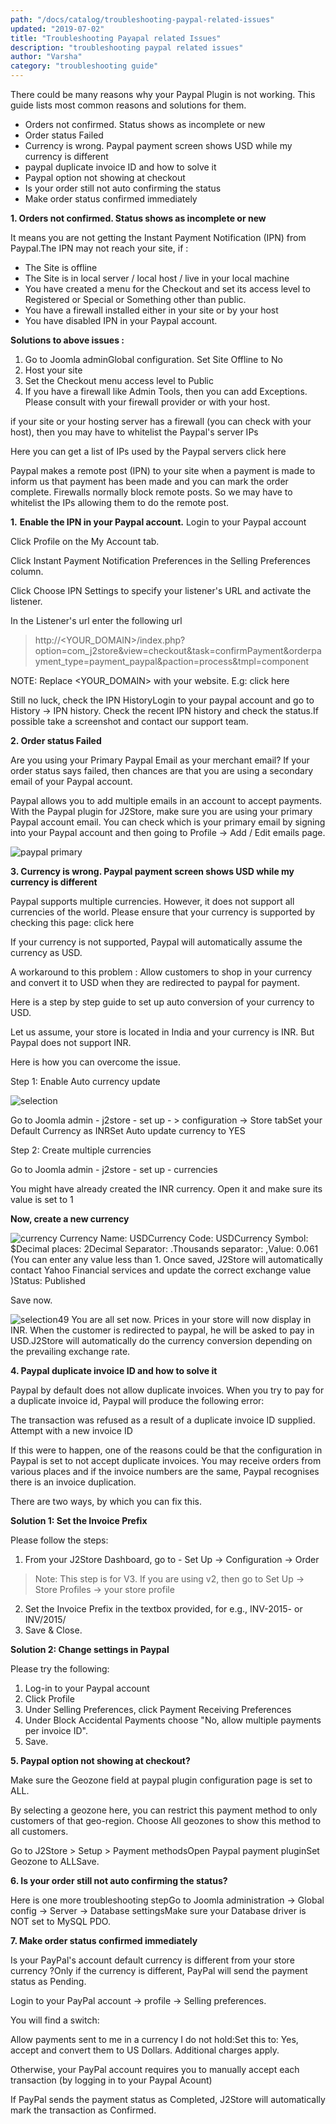 ```yaml
---
path: "/docs/catalog/troubleshooting-paypal-related-issues"
updated: "2019-07-02"
title: "Troubleshooting Payapal related Issues"
description: "troubleshooting paypal related issues"
author: "Varsha"
category: "troubleshooting guide"
---
```


There could be many reasons why your Paypal Plugin is not working. This guide lists most common reasons and solutions for them.

* Orders not confirmed. Status shows as incomplete or new
* Order status Failed
* Currency is wrong. Paypal payment screen shows USD while my currency is different
* paypal duplicate invoice ID and how to solve it
* Paypal option not showing at checkout
* Is your order still not auto confirming the status
* Make order status confirmed immediately

**1. Orders not confirmed. Status shows as incomplete or new**

It means you are not getting the Instant Payment Notification (IPN) from Paypal.The IPN may not reach your site, if :

* The Site is offline
* The Site is in local server / local host / live in your local machine
* You have created a menu for the Checkout and set its access level to Registered or Special or Something other than public.
* You have a firewall installed either in your site or by your host
* You have disabled IPN in your Paypal account.

**Solutions to above issues :**

1. Go to Joomla adminGlobal configuration. Set Site Offline to No
2. Host your site
3. Set the Checkout menu access level to Public
4. If you have a firewall like Admin Tools, then you can add Exceptions. Please consult with your firewall provider or with your host.

if your site or your hosting server has a firewall (you can check with your host), then you may have to whitelist the Paypal's server IPs

Here you can get a list of IPs used by the Paypal servers <link-text url ="https://ppmts.custhelp.com/app/answers/detail/a_id/92" target = "_blank" rel = "noopener"> click here </link-text>

Paypal makes a remote post (IPN) to your site when a payment is made to inform us that payment has been made and you can mark the order complete. Firewalls normally block remote posts. So we may have to whitelist the IPs allowing them to do the remote post.

**1.** **Enable the IPN in your Paypal account.**
Login to your Paypal account

Click Profile on the My Account tab.

Click Instant Payment Notification Preferences in the Selling Preferences column.

Click Choose IPN Settings to specify your listener's URL and activate the listener.

In the Listener's url enter the following url

> http://<YOUR_DOMAIN>/index.php?option=com_j2store&view=checkout&task=confirmPayment&orderpayment_type=payment_paypal&paction=process&tmpl=component

NOTE: Replace <YOUR_DOMAIN> with your website. E.g:<link-text url = "www.example.com" target = "_blank" rel = "noopener"> click here </link-text>

Still no luck, check the IPN HistoryLogin to your paypal account and go to History -> IPN history. Check the recent IPN history and check the status.If possible take a screenshot and contact our support team.

**2. Order status Failed**

Are you using your Primary Paypal Email as your merchant email? If your order status says failed, then chances are that you are using a secondary email of your Paypal account.

Paypal allows you to add multiple emails in an account to accept payments. With the Paypal plugin for J2Store, make sure you are using your primary Paypal account email. You can check which is your primary email by signing into your Paypal account and then going to Profile -> Add / Edit emails page.

![paypal primary](https://raw.githubusercontent.com/j2store/doc-images/master//troubleshooting-guide/troubleshooting-paypal-related-issues/paypal_primary_email1.png)

**3. Currency is wrong. Paypal payment screen shows USD while my currency is different**

Paypal supports multiple currencies. However, it does not support all currencies of the world. Please ensure that your currency is supported by checking this page: <link-text url ="https://www.paypal.com/multicurrency" target = "_blank" rel = "noopener"> click here </link-text>

If your currency is not supported, Paypal will automatically assume the currency as USD.

A workaround to this problem : Allow customers to shop in your currency and convert it to USD when they are redirected to paypal for payment.

Here is a step by step guide to set up auto conversion of your currency to USD.

Let us assume, your store is located in India and your currency is INR. But Paypal does not support INR.

Here is how you can overcome the issue.

Step 1: Enable Auto currency update

![selection](https://raw.githubusercontent.com/j2store/doc-images/master//troubleshooting-guide/troubleshooting-paypal-related-issues/Selection_048.png)

Go to Joomla admin - j2store - set up - > configuration -> Store tabSet your Default Currency as INRSet Auto update currency to YES

Step 2: Create multiple currencies

Go to Joomla admin - j2store - set up - currencies

You might have already created the INR currency. Open it and make sure its value is set to 1

**Now, create a new currency**

![currency](https://raw.githubusercontent.com/j2store/doc-images/master//troubleshooting-guide/troubleshooting-paypal-related-issues/Selection_050.png)
Currency Name: USDCurrency Code: USDCurrency Symbol: $Decimal places: 2Decimal Separator: .Thousands separator: ,Value: 0.061 (You can enter any value less than 1. Once saved, J2Store will automatically contact Yahoo Financial services and update the correct exchange value )Status: Published

Save now.

![selection49](https://raw.githubusercontent.com/j2store/doc-images/master//troubleshooting-guide/troubleshooting-paypal-related-issues/Selection_049.png)
You are all set now. Prices in your store will now display in INR. When the customer is redirected to paypal, he will be asked to pay in USD.J2Store will automatically do the currency conversion depending on the prevailing exchange rate.

**4. Paypal duplicate invoice ID and how to solve it**

Paypal by default does not allow duplicate invoices. When you try to pay for a duplicate invoice id, Paypal will produce the following error:

The transaction was refused as a result of a duplicate invoice ID supplied. Attempt with a new invoice ID

If this were to happen, one of the reasons could be that the configuration in Paypal is set to not accept duplicate invoices. You may receive orders from various places and if the invoice numbers are the same, Paypal recognises there is an invoice duplication.

There are two ways, by which you can fix this.

**Solution 1: Set the Invoice Prefix**

Please follow the steps:

1. From your J2Store Dashboard, go to - Set Up -> Configuration -> Order

> Note: This step is for V3. If you are using v2, then go to Set Up -> Store Profiles -> your store profile

2. Set the Invoice Prefix in the textbox provided, for e.g., INV-2015- or INV/2015/
3. Save & Close.

**Solution 2: Change settings in Paypal**

Please try the following:

1. Log-in to your Paypal account
2. Click Profile
3. Under Selling Preferences, click Payment Receiving Preferences
4. Under Block Accidental Payments choose "No, allow multiple payments per invoice ID".
5. Save.

**5. Paypal option not showing at checkout?**

Make sure the Geozone field at paypal plugin configuration page is set to ALL.

By selecting a geozone here, you can restrict this payment method to only customers of that geo-region. Choose All geozones to show this method to all customers.

Go to J2Store > Setup > Payment methodsOpen Paypal payment pluginSet Geozone to ALLSave.

**6. Is your order still not auto confirming the status?**

Here is one more troubleshooting stepGo to Joomla administration -> Global config -> Server -> Database settingsMake sure your Database driver is NOT set to MySQL PDO.

**7. Make order status confirmed immediately**

Is your PayPal's account default currency is different from your store currency ?Only if the currency is different, PayPal will send the payment status as Pending.

Login to your PayPal account -> profile -> Selling preferences.

You will find a switch:

Allow payments sent to me in a currency I do not hold:Set this to: Yes, accept and convert them to US Dollars. Additional charges apply.

Otherwise, your PayPal account requires you to manually accept each transaction (by logging in to your Paypal Acount)

If PayPal sends the payment status as Completed, J2Store will automatically mark the transaction as Confirmed.



